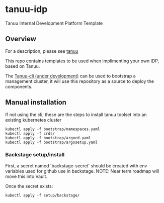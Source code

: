 # tanuu-idp
Tanuu Internal Development Platform Template

## Overview
For a description, please see [tanuu](https://tanuu.fi)

This repo contains templates to be used when implimenting your own IDP, based on Tanuu.

The [Tanuu-cli (under development)](https://github.com/tanuuidp/tanuu-cli) can be used to bootstrap a management cluster, it will use this repository as a source to deploy the components.

## Manual installation
If not using the cli, these are the steps to install tanuu toolset into an existing kubernetes cluster

```
kubectl apply -f bootstrap/namespaces.yaml
kubectl apply -f crds/
kubectl apply -f bootstrap/argocd.yaml
kubectl apply -f bootstrap/argosetup.yaml  
```

### Backstage setup/install
First, a secret named 'backstage-secret' should be created with env variables used for github use in backstage.
NOTE: Near term roadmap will move this into Vault.

Once the secret exists: 
```
kubectl apply -f setup/backstage/
```

